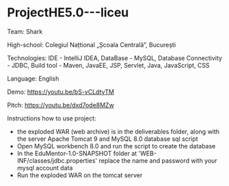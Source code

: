 # ProjectHE5.0---liceu

Team: Shark

High-school: Colegiul Națtional „Școala Centrală”, București

Technologies: IDE - IntelliJ IDEA, DataBase - MySQL, Database Connectivity - JDBC, Build tool - Maven, JavaEE, JSP, Servlet, Java, JavaScript, CSS

Language: English

Demo: https://youtu.be/bS-vCLdtyTM

Pitch: https://youtu.be/dxd7ode8MZw


Instructions how to use project:
- the exploded WAR (web archive) is in the deliverables folder, along with the server Apache Tomcat 9 and MySQL 8.0 database sql script
- Open MySQL workbench 8.0 and run the script to create the database
- In the EduMentor-1.0-SNAPSHOT folder at 'WEB-INF/classes/jdbc.properties' replace the name and password with your mysql account data
- Run the exploded WAR on the tomcat server
